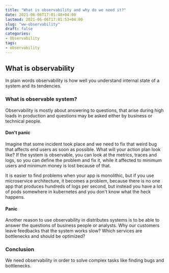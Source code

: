 ```yaml
---
title: "What is observability and why do we need it?"
date: 2021-06-06T17:01:48+04:00
lastmod: 2021-06-06T17:01:53+04:00
slug: "ww-observability"
draft: false
categories:
- Observability
tags:
- observability
---
```


## What is observability

In plain words observability is how well you understand internal state of a system and its tendencies. 

### What is observable system?

Observability is mostly about answering to questions, that arise during high loads in production and questions may be asked either by business or technical people.

#### Don't panic
Imagine that some incident took place and we need to fix that weird bug that affects end users as soon as possible. What will your action plan look like? If the system is observable, you can look at the metrics, traces and logs, so you can define the problem and fix it, while it affected to minimum users and minimum money is lost because of that.

It is easier to find problems when your app is monolithic, but if you use microservice architecture, it becomes a problem, because there is no one app that produces hundreds of logs per second, but instead you have a lot of pods somewhere in kubernetes and you don't know what the heck happens.

#### Panic
Another reason to use observability in distributes systems is to be able to answer the questions of business people or analysts. Why our customers leave feedbacks that the system works slow? Which services are bottlenecks and should be optimized?

### Conclusion

We need observability in order to solve complex tasks like finding bugs and bottlenecks.
